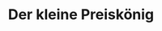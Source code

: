 ---
title: "Der kleine Preiskönig"
url: /prien-a-chiemsee/der-kleine-preiskoenig/
shop: Kramladen
---
